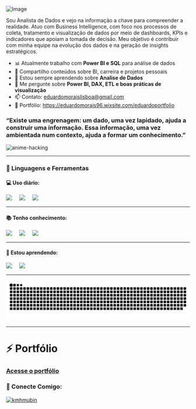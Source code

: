 ![Image](https://github.com/user-attachments/assets/f8ccc41e-cece-43a8-99c1-1a69caac3c61)

<!-- <h2 align="left"> Olá! Me chamo Eduardo Lisboa, sou analista de dados e acredito que a informação, quando bem trabalhada, revela verdades essenciais para tomadas de decisão estratégicas.</h2>-->

Sou Analista de Dados e vejo na informação a chave para compreender a realidade. Atuo com Business Intelligence, com foco nos processos de coleta, tratamento e visualização de dados por meio de dashboards, KPIs e indicadores que apoiam a tomada de decisão. Meu objetivo é contribuir com minha equipe na evolução dos dados e na geração de insights estratégicos.

</p>

- 📊 Atualmente trabalho com **Power BI e SQL**  para análise de dados 
- 🚀 Compartilho conteúdos sobre BI, carreira e projetos pessoais  
- 🌱 Estou sempre aprendendo sobre **Analise de Dados**  
- 💬 Me pergunte sobre **Power BI, DAX, ETL e boas práticas de visualização**  
- 📫 Contato: [eduardomoraislisboa@gmail.com](mailto:eduardomoraislisboa@gmail.com)  
- 📄 Portfólio: https://eduardomorais96.wixsite.com/eduardoportfolio
   
<h3>“Existe uma engrenagem: um dado, uma vez lapidado, ajuda a construir uma informação. Essa informação, uma vez ambientada num contexto, ajuda a formar um conhecimento.”</h3>

![anime-hacking](https://user-images.githubusercontent.com/74038190/212749447-bfb7e725-6987-49d9-ae85-2015e3e7cc41.gif)



---

<h3 align="left">🚀 Linguagens e Ferramentas</h3>
<h4>💻 Uso diário:</h4>
<div align="left">
  <img src="https://img.shields.io/badge/PowerBI-F2C811?style=for-the-badge&logo=Power%20BI&logoColor=white" height="22" />
  <img width="12" />
  <img src="https://img.shields.io/badge/Tableau-E97627?style=for-the-badge&logo=tableau&logoColor=white" height="22" />
  <img width="12" />
  <img src="https://img.shields.io/badge/Microsoft_Excel-217346?style=for-the-badge&logo=microsoft-excel&logoColor=white" height="22" />
</div>
<hr>
<h4>📚 Tenho conhecimento:</h4>
<div align="left">
  <img src="https://img.shields.io/badge/Microsoft_SQL_Server-CC2927?style=for-the-badge&logo=microsoft-sql-server&logoColor=white" height="22" />
  <img width="12" />
  <img src="https://img.shields.io/badge/PostgreSQL-316192?style=for-the-badge&logo=postgresql&logoColor=white" height="22" />
  <img width="12" />
  <img src="https://img.shields.io/badge/Microsoft_Fabric-F7DF1E?style=for-the-badge&logo=microsoft-fabric&logoColor=black" height="22" />
<hr>
<h4>🌱 Estou aprendendo:</h4>
<div align="left">
  <img src="https://img.shields.io/badge/Databricks-E32A0C?style=for-the-badge&logo=databricks&logoColor=white" height="22" />
  <img width="12" />
  <img src="https://img.shields.io/badge/Microsoft_Azure-0089D6?style=for-the-badge&logo=microsoft-azure&logoColor=white" height="22" />
</div>

---

<!-- Cobrinha de contribuição -->
<img src="https://raw.githubusercontent.com/platane/snk/output/github-contribution-grid-snake.svg" alt="Cobrinha animada de contribuições do GitHub" />

---

<h1 align="left">⚡ Portfólio</h1>
<h3>
  <a href="https://eduardomorais96.wixsite.com/eduardoportfolio" target="_blank">Acesse o portfólio</a>
</h3>

<!-- Connect with me -->
<h3 align="left"> 📢 Conecte Comigo:</h3>
<p align="left">

<a href="https://www.linkedin.com/in/eduardomoraislisboa/" target="blank"><img align="center" src="https://github.com/kmhmubin/kmhmubin/blob/master/assets/linkedin.svg" alt="kmhmubin" height="30" width="30" /></a>
